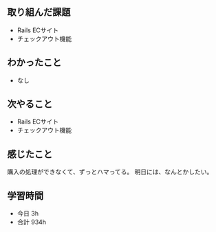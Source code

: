 ## 取り組んだ課題
- Rails ECサイト
- チェックアウト機能

## わかったこと
- なし

## 次やること
- Rails ECサイト
- チェックアウト機能

## 感じたこと
購入の処理ができなくて、ずっとハマってる。
明日には、なんとかしたい。

## 学習時間
- 今日 3h
- 合計 934h
